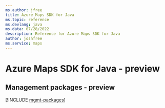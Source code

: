 ```yaml
---
ms.author: jfree
title: Azure Maps SDK for Java
ms.topic: reference
ms.devlang: java
ms.data: 07/28/2022
description: Reference for Azure Maps SDK for Java
author: joshfree
ms.service: maps
---
```

# Azure Maps SDK for Java - preview

## Management packages - preview
[!INCLUDE [mgmt-packages](maps-mgmt-index.md)]
